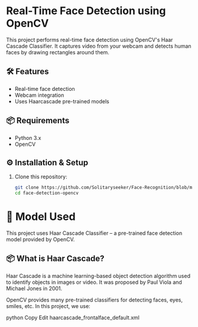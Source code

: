 # Real-Time Face Detection using OpenCV

This project performs real-time face detection using OpenCV's Haar Cascade Classifier. It captures video from your webcam and detects human faces by drawing rectangles around them.

## 🛠️ Features

- Real-time face detection
- Webcam integration
- Uses Haarcascade pre-trained models

## 📦 Requirements

- Python 3.x
- OpenCV

## ⚙️ Installation & Setup

1. Clone this repository:
   ```bash
   git clone https://github.com/Solitaryseeker/Face-Recognition/blob/main/Face%20Recognition.ipynb
   cd face-detection-opencv


# 🧠 Model Used
This project uses Haar Cascade Classifier – a pre-trained face detection model provided by OpenCV.

## 📦 What is Haar Cascade?
Haar Cascade is a machine learning-based object detection algorithm used to identify objects in images or video. It was proposed by Paul Viola and Michael Jones in 2001.

OpenCV provides many pre-trained classifiers for detecting faces, eyes, smiles, etc. In this project, we use:

python
Copy
Edit
haarcascade_frontalface_default.xml
